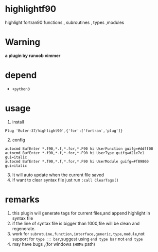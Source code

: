 # highlightf90
highlight fortran90 functions , subroutines , types ,modules

# Warning
**a plugin by runoob vimmer**

# depend
- `+python3`

# usage
1. install
``` vim
Plug 'Euler-37/highlight90',{'for':['fortran','plug']}
```
2. config
``` vim
autocmd BufEnter *.f90,*.f,*.for,*.F90 hi UserFunction guifg=#ddff00
autocmd BufEnter *.f90,*.f,*.for,*.F90 hi UserType guifg=#21e7e1 gui=italic
autocmd BufEnter *.f90,*.f,*.for,*.F90 hi UserModule guifg=#f89860 gui=italic 
```
3. It will auto update when the current file saved
4. If want to clear syntax file just run `:call ClearTags()`



# remarks
1. this plugin will generate tags for current files,and append highlight in syntax file
2. if the line of syntax file is bigger than 1000,file will be clean and regenerate.
3. work for `subrotuine,function,interface,generic,type,module`,not support for `type :: bar`,suggest using  `end type bar` not `end type`
4. may have bugs ,(for windows `$HOME` path)
